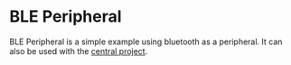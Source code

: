 # BLE Peripheral

BLE Peripheral is a simple example using bluetooth as a peripheral. It can also be used with the [central project](https://github.com/jfreyre/ble-central).


